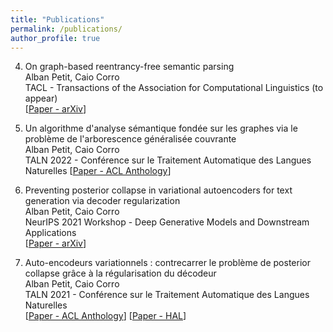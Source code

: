 ```yaml
---
title: "Publications"
permalink: /publications/
author_profile: true
---
```

4. On graph-based reentrancy-free semantic parsing  
Alban Petit, Caio Corro  
TACL - Transactions of the Association for Computational Linguistics (to appear)  
\[[Paper - arXiv](https://arxiv.org/abs/2302.07679 "Paper4")\]

3. Un algorithme d'analyse sémantique fondée sur les graphes via le problème de l'arborescence généralisée couvrante  
Alban Petit, Caio Corro  
TALN 2022 - Conférence sur le Traitement Automatique des Langues Naturelles
\[[Paper - ACL Anthology](https://aclanthology.org/2022.jeptalnrecital-taln.22 "Paper3")\]

2. Preventing posterior collapse in variational autoencoders for text generation via decoder regularization  
Alban Petit, Caio Corro  
NeurIPS 2021 Workshop - Deep Generative Models and Downstream Applications  
\[[Paper - arXiv](https://www.arxiv.org/abs/2110.14945 "Paper2")\]

1. Auto-encodeurs variationnels : contrecarrer le problème de posterior collapse grâce à la régularisation du décodeur  
Alban Petit, Caio Corro  
TALN 2021 - Conférence sur le Traitement Automatique des Langues Naturelles  
\[[Paper - ACL Anthology](https://www.aclanthology.org/2021.jeptalnrecital-taln.1 "Paper1a")\] \[[Paper - HAL](https://hal.archives-ouvertes.fr/hal-03265886/document "Paper1b")\]
